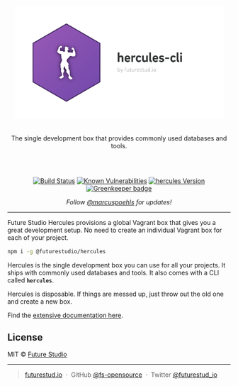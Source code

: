 <div align="center">
  <img src="https://github.com/fs-opensource/hercules/blob/master/media/hercules.png?raw=true" alt="hercules logo" width="471" style="max-width:100%;">
  <br/>
  <br/>
  <p>
    The single development box that provides commonly used databases and tools.
  </p>
  <br/>
  <br/>
  <p>
    <a href="https://travis-ci.org/futurestudio/hercules"><img src="https://travis-ci.org/futurestudio/hercules.svg?branch=master" alt="Build Status" data-canonical-src="https://travis-ci.org/futurestudio/hercules.svg?branch=master" style="max-width:100%;"></a>
    <a href="https://snyk.io/test/github/futurestudio/hercules?targetFile=package.json"><img src="https://snyk.io/test/github/fs-opensource/hercules/badge.svg?targetFile=package.json" alt="Known Vulnerabilities" data-canonical-src="https://snyk.io/test/github/fs-opensource/hercules?targetFile=package.json" style="max-width:100%;"></a>
    <a href="https://www.npmjs.com/package/@futurestudio/hercules"><img src="https://img.shields.io/npm/v/@futurestudio/hercules.svg" alt="hercules Version" data-canonical-src="https://img.shields.io/npm/v/@futurestudio/hercules.svg" style="max-width:100%;"></a>
    <a href="https://greenkeeper.io/" rel="nofollow" class="rich-diff-level-one"><img src="https://badges.greenkeeper.io/futurestudio/hercules.svg" alt="Greenkeeper badge" data-canonical-src="https://badges.greenkeeper.io/futurestudio/hercules.svg" style="max-width:100%;"></a>

  </p>
  <p>
    <em>Follow <a href="http://twitter.com/marcuspoehls">@marcuspoehls</a> for updates!</em>
  </p>
</div>

------

Future Studio Hercules provisions a global Vagrant box that gives you a great development setup. No need to create an individual Vagrant box for each of your project.

```bash
npm i -g @futurestudio/hercules
```

Hercules is the single development box you can use for all your projects. It ships with commonly used databases and tools. It also comes with a CLI called **`hercules`**.

Hercules is disposable. If things are messed up, just throw out the old one and create a new box.


Find the [extensive documentation here](https://boost.futurestud.io/docs/master/hercules).


## License

MIT © [Future Studio](https://futurestud.io)

---

> [futurestud.io](https://futurestud.io) &nbsp;&middot;&nbsp;
> GitHub [@fs-opensource](https://github.com/fs-opensource/) &nbsp;&middot;&nbsp;
> Twitter [@futurestud_io](https://twitter.com/futurestud_io)
